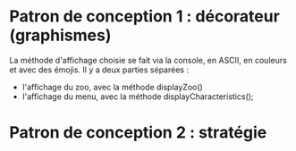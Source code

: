 # Patron de conception 1 : décorateur (graphismes)

La méthode d'affichage choisie se fait via la console, en ASCII, en couleurs et avec des émojis.
Il y a deux parties séparées :
* l'affichage du zoo, avec la méthode displayZoo()
* l'affichage du menu, avec la méthode displayCharacteristics();

# Patron de conception 2 : stratégie
